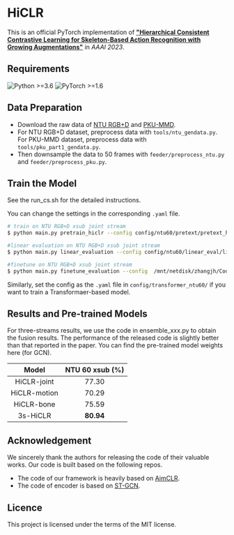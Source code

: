 # HiCLR

This is an official PyTorch implementation of [**"Hierarchical Consistent Contrastive Learning for Skeleton-Based Action Recognition with Growing Augmentations"**](https://arxiv.org/abs/2211.13466) in *AAAI 2023*. 

## Requirements
  ![Python >=3.6](https://img.shields.io/badge/Python->=3.6-yellow.svg)    ![PyTorch >=1.6](https://img.shields.io/badge/PyTorch->=1.4-blue.svg)


## Data Preparation
- Download the raw data of [NTU RGB+D](https://github.com/shahroudy/NTURGB-D) and [PKU-MMD](https://www.icst.pku.edu.cn/struct/Projects/PKUMMD.html).
- For NTU RGB+D dataset, preprocess data with `tools/ntu_gendata.py`. For PKU-MMD dataset, preprocess data with `tools/pku_part1_gendata.py`.
- Then downsample the data to 50 frames with `feeder/preprocess_ntu.py` and `feeder/preprocess_pku.py`.

## Train the Model
See the run_cs.sh for the detailed instructions.

You can change the settings in the corresponding `.yaml` file. 

```bash
# train on NTU RGB+D xsub joint stream
$ python main.py pretrain_hiclr --config config/ntu60/pretext/pretext_hiclr_xsub_joint.yaml

#linear evaluation on NTU RGB+D xsub joint stream
$ python main.py linear_evaluation --config config/ntu60/linear_eval/linear_eval_aimclr_xsub_joint.yaml 

#finetune on NTU RGB+D xsub joint stream
$ python main.py finetune_evaluation --config  /mnt/netdisk/zhangjh/Code/HiCLR/config/gcn_ntu60/finetune/xsub_joint.yaml 
```
Similarly, set the config as the `.yaml` file in `config/transformer_ntu60/` if you want to train a Transformaer-based model.

## Results and Pre-trained Models
For three-streams results, we use the code in ensemble_xxx.py to obtain the fusion results.
The performance of the released code is slightly better than that reported in the paper.
You can find the pre-trained model weights here (for GCN).

|     Model     | NTU 60 xsub (%) |
| :-----------: | :-------------: |
| HiCLR-joint  |      77.30      |
| HiCLR-motion |      70.29      |
|  HiCLR-bone  |      75.59      |
|   3s-HiCLR   |    **80.94**    |


## Acknowledgement
We sincerely thank the authors for releasing the code of their valuable works. Our code is built based on the following repos.
- The code of our framework is heavily based on [AimCLR](https://github.com/Levigty/AimCLR).
- The code of encoder is based on [ST-GCN](https://github.com/yysijie/st-gcn/blob/master/OLD_README.md).

## Licence

This project is licensed under the terms of the MIT license.
